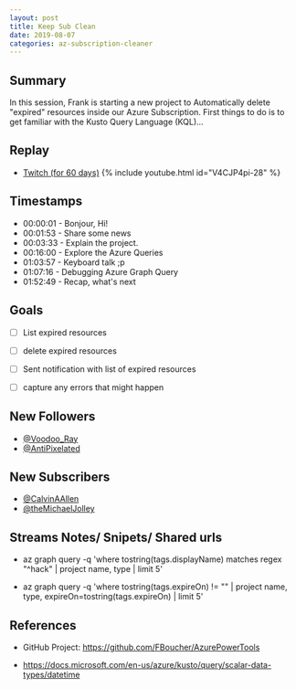 ```yaml
---
layout: post
title: Keep Sub Clean
date: 2019-08-07
categories: az-subscription-cleaner
---
```


## Summary

In this session, Frank is starting a new project to Automatically delete "expired" resources inside our Azure Subscription. First things to do is to get familiar with the Kusto Query Language (KQL)...

## Replay


- [Twitch (for 60 days)](https://www.twitch.tv/videos/)
{% include youtube.html id="V4CJP4pi-28" %}
<br/><!--more-->


## Timestamps


- 00:00:01 - Bonjour, Hi!
- 00:01:53 - Share some news
- 00:03:33 - Explain the project.
- 00:16:00 - Explore the Azure Queries
- 01:03:57 - Keyboard talk ;p
- 01:07:16 - Debugging Azure Graph Query
- 01:52:49 - Recap, what's next


Goals
-----

- [ ] List expired resources
- [ ] delete expired resources
- [ ] Sent notification with list of expired resources
- [ ] capture any errors that might happen



New Followers
-------------

- [@Voodoo_Ray](https://www.twitch.tv/Voodoo_Ray)
- [@AntiPixelated](https://www.twitch.tv/AntiPixelated)


New Subscribers
---------------

- [@CalvinAAllen](https://www.twitch.tv/CalvinAAllen)
- [@theMichaelJolley](https://www.twitch.tv/theMichaelJolley)



Streams Notes/ Snipets/ Shared urls
-----------------------------------

- az graph query -q 'where tostring(tags.displayName) matches regex "^hack" | project name, type | limit 5'

- az graph query -q 'where tostring(tags.expireOn) != "" | project name, type, expireOn=tostring(tags.expireOn) | limit 5'



References
----------

- GitHub Project: https://github.com/FBoucher/AzurePowerTools

- https://docs.microsoft.com/en-us/azure/kusto/query/scalar-data-types/datetime
